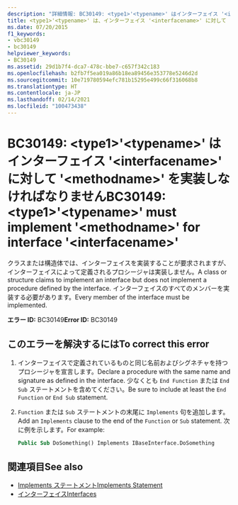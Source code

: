 ```yaml
---
description: "詳細情報: BC30149: <type1>'<typename>' はインターフェイス '<interfacename>' に対して '<methodname>' を実装しなければなりません"
title: <type1>'<typename>' は、インターフェイス '<interfacename>' に対して '<methodname>' を実装しなければなりません。
ms.date: 07/20/2015
f1_keywords:
- vbc30149
- bc30149
helpviewer_keywords:
- BC30149
ms.assetid: 29d1b7f4-dca7-478c-bbe7-c657f342c183
ms.openlocfilehash: b2fb7f5ea019a86b18ea89456e353778e5246d2d
ms.sourcegitcommit: 10e719780594efc781b15295e499c66f316068b8
ms.translationtype: HT
ms.contentlocale: ja-JP
ms.lasthandoff: 02/14/2021
ms.locfileid: "100473438"
---
```

# <a name="bc30149-type1typename-must-implement-methodname-for-interface-interfacename"></a><span data-ttu-id="f8b69-103">BC30149: \<type1>'\<typename>' はインターフェイス '\<interfacename>' に対して '\<methodname>' を実装しなければなりません</span><span class="sxs-lookup"><span data-stu-id="f8b69-103">BC30149: \<type1>'\<typename>' must implement '\<methodname>' for interface '\<interfacename>'</span></span>

<span data-ttu-id="f8b69-104">クラスまたは構造体では、インターフェイスを実装することが要求されますが、インターフェイスによって定義されるプロシージャは実装しません。</span><span class="sxs-lookup"><span data-stu-id="f8b69-104">A class or structure claims to implement an interface but does not implement a procedure defined by the interface.</span></span> <span data-ttu-id="f8b69-105">インターフェイスのすべてのメンバーを実装する必要があります。</span><span class="sxs-lookup"><span data-stu-id="f8b69-105">Every member of the interface must be implemented.</span></span>

 <span data-ttu-id="f8b69-106">**エラー ID:** BC30149</span><span class="sxs-lookup"><span data-stu-id="f8b69-106">**Error ID:** BC30149</span></span>

## <a name="to-correct-this-error"></a><span data-ttu-id="f8b69-107">このエラーを解決するには</span><span class="sxs-lookup"><span data-stu-id="f8b69-107">To correct this error</span></span>

1. <span data-ttu-id="f8b69-108">インターフェイスで定義されているものと同じ名前およびシグネチャを持つプロシージャを宣言します。</span><span class="sxs-lookup"><span data-stu-id="f8b69-108">Declare a procedure with the same name and signature as defined in the interface.</span></span> <span data-ttu-id="f8b69-109">少なくとも `End Function` または `End Sub` ステートメントを含めてください。</span><span class="sxs-lookup"><span data-stu-id="f8b69-109">Be sure to include at least the `End Function` or `End Sub` statement.</span></span>

2. <span data-ttu-id="f8b69-110">`Function` または `Sub` ステートメントの末尾に `Implements` 句を追加します。</span><span class="sxs-lookup"><span data-stu-id="f8b69-110">Add an `Implements` clause to the end of the `Function` or `Sub` statement.</span></span> <span data-ttu-id="f8b69-111">次に例を示します。</span><span class="sxs-lookup"><span data-stu-id="f8b69-111">For example:</span></span>

    ```vb
    Public Sub DoSomething() Implements IBaseInterface.DoSomething
    ```

## <a name="see-also"></a><span data-ttu-id="f8b69-112">関連項目</span><span class="sxs-lookup"><span data-stu-id="f8b69-112">See also</span></span>

- [<span data-ttu-id="f8b69-113">Implements ステートメント</span><span class="sxs-lookup"><span data-stu-id="f8b69-113">Implements Statement</span></span>](../statements/implements-statement.md)
- [<span data-ttu-id="f8b69-114">インターフェイス</span><span class="sxs-lookup"><span data-stu-id="f8b69-114">Interfaces</span></span>](../../programming-guide/language-features/interfaces/index.md)

